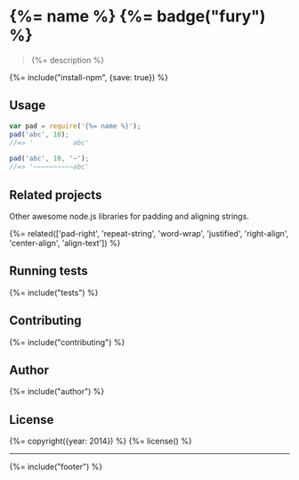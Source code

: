 # {%= name %} {%= badge("fury") %}

> {%= description %}

{%= include("install-npm", {save: true}) %}

## Usage

```js
var pad = require('{%= name %}');
pad('abc', 10);
//=> '          abc'

pad('abc', 10, '~');
//=> '~~~~~~~~~~abc'
```

## Related projects
Other awesome node.js libraries for padding and aligning strings.

{%= related(['pad-right', 'repeat-string', 'word-wrap', 'justified', 'right-align', 'center-align', 'align-text']) %}

## Running tests
{%= include("tests") %}

## Contributing
{%= include("contributing") %}

## Author
{%= include("author") %}

## License
{%= copyright({year: 2014}) %}
{%= license() %}

***

{%= include("footer") %}